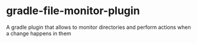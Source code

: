 gradle-file-monitor-plugin
==========================

A gradle plugin that allows to monitor directories and perform actions when a change happens in them

